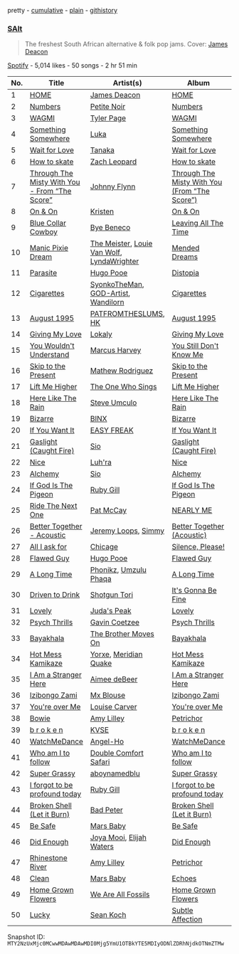 pretty - [cumulative](/playlists/cumulative/37i9dQZF1DX6dYPM8db5Sz.md) - [plain](/playlists/plain/37i9dQZF1DX6dYPM8db5Sz) - [githistory](https://github.githistory.xyz/mackorone/spotify-playlist-archive/blob/main/playlists/plain/37i9dQZF1DX6dYPM8db5Sz)

### [SAlt](https://open.spotify.com/playlist/37i9dQZF1DX6dYPM8db5Sz)

> The freshest South African alternative & folk pop jams\. Cover: <a href="https://open.spotify.com/artist/7GobSJDCoe66J6XytXZfLx?si=kizXYmNKShGZ8fQOCD3V6w">James Deacon</a>

[Spotify](https://open.spotify.com/user/spotify) - 5,014 likes - 50 songs - 2 hr 51 min

| No. | Title | Artist(s) | Album | Length |
|---|---|---|---|---|
| 1 | [HOME](https://open.spotify.com/track/73wKP5eAiTwpB1cjNXUaph) | [James Deacon](https://open.spotify.com/artist/7GobSJDCoe66J6XytXZfLx) | [HOME](https://open.spotify.com/album/0iHU2P0uBhtUtAEbOE4wNv) | 3:17 |
| 2 | [Numbers](https://open.spotify.com/track/5mbPhsvvQTMSXD5pTaBA4B) | [Petite Noir](https://open.spotify.com/artist/4dGwtd1FYag1VY1vaR1U8y) | [Numbers](https://open.spotify.com/album/6OtEOteOr6YdKEm61e3elN) | 3:07 |
| 3 | [WAGMI](https://open.spotify.com/track/4bxjgQ4hZ1kBsCzvpVFBFn) | [Tyler Page](https://open.spotify.com/artist/3Py4gpY3Qhk3ZmUKps21Rl) | [WAGMI](https://open.spotify.com/album/28yfEKfv7kmNGgoOTVVMnz) | 3:29 |
| 4 | [Something Somewhere](https://open.spotify.com/track/7dgpgC7gj4fArlHQ5UNVny) | [Luka](https://open.spotify.com/artist/3pBGsDYnC5jRuBro2o8wvv) | [Something Somewhere](https://open.spotify.com/album/1Tq9NiZNrYWRE9j2GwQn2f) | 3:34 |
| 5 | [Wait for Love](https://open.spotify.com/track/68Gn5LndqWnCh7BxrNw3TZ) | [Tanaka](https://open.spotify.com/artist/2nD1C4UjyKoQ1D9ILt1Mph) | [Wait for Love](https://open.spotify.com/album/51qxnbnZDPokiJsulGmIIb) | 4:23 |
| 6 | [How to skate](https://open.spotify.com/track/1F828L9uVdKx0hfUcEZm62) | [Zach Leopard](https://open.spotify.com/artist/32BTikkFQuadVcD1LHVgWd) | [How to skate](https://open.spotify.com/album/47KWlhSeN3mTuaVLHyXein) | 3:53 |
| 7 | [Through The Misty With You \- From “The Score”](https://open.spotify.com/track/2yhH4M2YAc2jzFhOYDQ6K5) | [Johnny Flynn](https://open.spotify.com/artist/1UQRtt7eHW6Bt4INNTUtb3) | [Through The Misty With You \(From “The Score”\)](https://open.spotify.com/album/5HDG7vBlkkzyLAAJVq0Fxk) | 4:11 |
| 8 | [On & On](https://open.spotify.com/track/4PWLnVy6lGzIinWqbEAAVd) | [Kristen](https://open.spotify.com/artist/6j0N2lhmdDYlPhGRQLCsIG) | [On & On](https://open.spotify.com/album/61iQKAPGhwpcgMa4lK0XWs) | 4:39 |
| 9 | [Blue Collar Cowboy](https://open.spotify.com/track/6YjBj6LmQISfkAVD8f0OHN) | [Bye Beneco](https://open.spotify.com/artist/3kMHWNlRYrb3c6NpmP8EQh) | [Leaving All The Time](https://open.spotify.com/album/4Buz9FAsieDI6T8y1K4rAf) | 3:53 |
| 10 | [Manic Pixie Dream](https://open.spotify.com/track/64SrkyDiOaleVgq6SF5WLy) | [The Meister](https://open.spotify.com/artist/1CgnbZB3Fo0TyWeU3BVtSH), [Louie Van Wolf](https://open.spotify.com/artist/0V3OJ2G59WUnkBJkrRSTe2), [LyndaWrighter](https://open.spotify.com/artist/3XnNsPUDX0odgc80emdfrW) | [Mended Dreams](https://open.spotify.com/album/2qFn1tpZeMBN2JX8RM1l2j) | 3:19 |
| 11 | [Parasite](https://open.spotify.com/track/1wJsjT1Oo2Kh2H3J9WOmde) | [Hugo Pooe](https://open.spotify.com/artist/786vB3MPgJ2kUzhNrbeaMZ) | [Distopia](https://open.spotify.com/album/1D37tFbgePiH2NuBrzOAm9) | 3:33 |
| 12 | [Cigarettes](https://open.spotify.com/track/59sO3PZBgWBDVAnhJKkCqp) | [SyonkoTheMan](https://open.spotify.com/artist/52q9KxQFuumM4i1tbufUgX), [GOD\-Artist](https://open.spotify.com/artist/327rzGr8Sj1D2m2ShcAgF0), [Wandilorn](https://open.spotify.com/artist/1w5Cq2qn7FR498amWpFRIR) | [Cigarettes](https://open.spotify.com/album/6kE2uEV0sRnzY56zH5Vaaa) | 3:29 |
| 13 | [August 1995](https://open.spotify.com/track/3Ov2OEwYZdT0la12x2jqkk) | [PATFROMTHESLUMS](https://open.spotify.com/artist/0TzhwuTz8m7OsbhqLB5JUt), [HK](https://open.spotify.com/artist/0dK1wy5v9DDEnhndvlX8Il) | [August 1995](https://open.spotify.com/album/5iv4EPV29VfLxWbPUgbuSa) | 2:29 |
| 14 | [Giving My Love](https://open.spotify.com/track/74dwHoS4dUx7QHElINW0a0) | [Lokaly](https://open.spotify.com/artist/2xMgbeCaxqn40elRsuLMf4) | [Giving My Love](https://open.spotify.com/album/7ke8MXeH1DwX1C9lGJdP8o) | 4:03 |
| 15 | [You Wouldn't Understand](https://open.spotify.com/track/1GVI17KHbG7sblOmYuNQI9) | [Marcus Harvey](https://open.spotify.com/artist/5MTx8G4UpDgIhvl1eRxJq6) | [You Still Don't Know Me](https://open.spotify.com/album/4A7UfGpc5sgcx0ajwjtfLO) | 2:33 |
| 16 | [Skip to the Present](https://open.spotify.com/track/5hoWCQ7LUVLzAWZZfKBoTH) | [Mathew Rodriguez](https://open.spotify.com/artist/4K87biwxNDNZaFTwTCfmij) | [Skip to the Present](https://open.spotify.com/album/38w9omFsu7BjToXXhmAUgR) | 2:58 |
| 17 | [Lift Me Higher](https://open.spotify.com/track/3wSENVw8rn7X9nIJ7AzwKp) | [The One Who Sings](https://open.spotify.com/artist/2q2MBrkkj7y8evCayJ15PG) | [Lift Me Higher](https://open.spotify.com/album/3XcxajmXq3K30HC6Vqqv2W) | 1:13 |
| 18 | [Here Like The Rain](https://open.spotify.com/track/6Sd3bSqCaZ5O9Tn0m0P6IC) | [Steve Umculo](https://open.spotify.com/artist/5rnqlstQORnxg0odyfLw0B) | [Here Like The Rain](https://open.spotify.com/album/7kra5GGwK8ActnTZw50jHo) | 3:38 |
| 19 | [Bizarre](https://open.spotify.com/track/61Phoppvo0NkAIjrql2NCi) | [BINX](https://open.spotify.com/artist/1m6WCZzMnbe46bBTvbERQ0) | [Bizarre](https://open.spotify.com/album/4xx7g07nLqQEVr2WZ23W0K) | 3:05 |
| 20 | [If You Want It](https://open.spotify.com/track/6mdTa1cq8lDcgj6PDlUg6l) | [EASY FREAK](https://open.spotify.com/artist/5X9T1si7pOUmy2IayH147S) | [If You Want It](https://open.spotify.com/album/1D1KB1Y0VcpA29YfK5zHmY) | 3:24 |
| 21 | [Gaslight \(Caught Fire\)](https://open.spotify.com/track/6TYU5CqDddOWEcD0n2KiGJ) | [Sio](https://open.spotify.com/artist/4hIQjO5iXCXx71iZBQQ1Jh) | [Gaslight \(Caught Fire\)](https://open.spotify.com/album/1n2H1RFsKWsALRmyz1tewi) | 2:57 |
| 22 | [Nice](https://open.spotify.com/track/0wbvC5m9im0mBkUtoVC0BA) | [Luh'ra](https://open.spotify.com/artist/0iXElExInTSMZ3DRWE7lpD) | [Nice](https://open.spotify.com/album/7m5ZWrFd3dbAW6oOrkxdm6) | 5:11 |
| 23 | [Alchemy](https://open.spotify.com/track/4trTjRaAzPMQrAInUSEKZA) | [Sio](https://open.spotify.com/artist/4hIQjO5iXCXx71iZBQQ1Jh) | [Alchemy](https://open.spotify.com/album/0D8HrT2FaWgG6PBLxT6amn) | 2:25 |
| 24 | [If God Is The Pigeon](https://open.spotify.com/track/11hrQND5U7gbysfggLP30o) | [Ruby Gill](https://open.spotify.com/artist/51KkytVOUvaM9m0CoY9mBU) | [If God Is The Pigeon](https://open.spotify.com/album/58Ybnqt8CX2Ty3B2UsJLwW) | 4:45 |
| 25 | [Ride The Next One](https://open.spotify.com/track/4so7v52k8q4Bac3SxHAPOu) | [Pat McCay](https://open.spotify.com/artist/1AMLedm2z14uk2eSDbndxK) | [NEARLY ME](https://open.spotify.com/album/1Jdk7zXVJyDFb7fZQ9sXlu) | 3:37 |
| 26 | [Better Together \- Acoustic](https://open.spotify.com/track/65j5HnUBVNkNZAi7wdCrVI) | [Jeremy Loops](https://open.spotify.com/artist/0Dct2Gu0qEbgGRjfaxew8g), [Simmy](https://open.spotify.com/artist/3MjlXVCfmLdY9QQ2GCd7iA) | [Better Together \(Acoustic\)](https://open.spotify.com/album/5HXfoEBYak7Iu5TjLt0IqE) | 3:16 |
| 27 | [All I ask for](https://open.spotify.com/track/7cnK5RmaVkizAJZiJ772T4) | [Chicage](https://open.spotify.com/artist/3ifSLh9XOq2zWejn95G5KR) | [Silence, Please!](https://open.spotify.com/album/7gvkwz3Sl5xc0JvPH7WzyS) | 1:17 |
| 28 | [Flawed Guy](https://open.spotify.com/track/38L0QwyBMuqWlpC4oBl4UV) | [Hugo Pooe](https://open.spotify.com/artist/786vB3MPgJ2kUzhNrbeaMZ) | [Flawed Guy](https://open.spotify.com/album/57KOzUqReaxjaZG6czVlzf) | 2:06 |
| 29 | [A Long Time](https://open.spotify.com/track/08izD5yyI6TPJCzmABexZc) | [Phonikz](https://open.spotify.com/artist/6YX1n5yl2H2RdidVHWnoc5), [Umzulu Phaqa](https://open.spotify.com/artist/6nStNfo8Gzsff8NcJl4mND) | [A Long Time](https://open.spotify.com/album/239HTIeLn41odDoMwLsb8N) | 3:52 |
| 30 | [Driven to Drink](https://open.spotify.com/track/1g61CcDnJNowdZJK6oW1GS) | [Shotgun Tori](https://open.spotify.com/artist/4OSdYoQni5cUktApP2V4c3) | [It's Gonna Be Fine](https://open.spotify.com/album/0Y9S6SMnmE40sf7EW8BmiQ) | 4:24 |
| 31 | [Lovely](https://open.spotify.com/track/3xY36zjy0lSZf6H5aTe5WD) | [Juda's Peak](https://open.spotify.com/artist/0cXbmR4mcRNkHa3eXA9uC6) | [Lovely](https://open.spotify.com/album/5K5weaJCO4Nno8yI2mm4Ev) | 3:21 |
| 32 | [Psych Thrills](https://open.spotify.com/track/2Z2EmJ8dW0lyERmOtL2U15) | [Gavin Coetzee](https://open.spotify.com/artist/3aawEcqTNnGPsDDynnrd3J) | [Psych Thrills](https://open.spotify.com/album/6Q2b3Nv7o0gH7rWikcoD0p) | 4:23 |
| 33 | [Bayakhala](https://open.spotify.com/track/044VNnUGUaAOphHS0uHITs) | [The Brother Moves On](https://open.spotify.com/artist/1lk7zDKaonwqrwKwt8Krd7) | [Bayakhala](https://open.spotify.com/album/0X0kjZMbBYfMg00uuY6vkf) | 5:30 |
| 34 | [Hot Mess Kamikaze](https://open.spotify.com/track/15rZyIFD0Yt4cIuL1bZArn) | [Yorxe](https://open.spotify.com/artist/6S4m4nLUKn7OuavvVKQWv8), [Meridian Quake](https://open.spotify.com/artist/78gOv67PJExDFUm8TGgSo7) | [Hot Mess Kamikaze](https://open.spotify.com/album/64EWgHrGNrClyYihj1gNSf) | 2:58 |
| 35 | [I Am a Stranger Here](https://open.spotify.com/track/5yJCttxoj7lsGOefIC20Ly) | [Aimee deBeer](https://open.spotify.com/artist/3c3FUUJYZOv8Le1htg2Gl6) | [I Am a Stranger Here](https://open.spotify.com/album/01pHSXO1CzfTP9Ekowo8xh) | 4:01 |
| 36 | [Izibongo Zami](https://open.spotify.com/track/0cBmKjNZdIFdNk7eXvp1bT) | [Mx Blouse](https://open.spotify.com/artist/4ajpZ48mZRH2U5u4TbzfAE) | [Izibongo Zami](https://open.spotify.com/album/3BMJkZqtOozpJTB2LzKue4) | 3:52 |
| 37 | [You're over Me](https://open.spotify.com/track/4s3IyR6U98K18L5Fw5YrxG) | [Louise Carver](https://open.spotify.com/artist/3MGKwPbzEu5ZFlDAJA75uD) | [You're over Me](https://open.spotify.com/album/4QshjexDZvv7fpHNK6f5NX) | 3:03 |
| 38 | [Bowie](https://open.spotify.com/track/3KjgybWtSpHSOj5doyDTpX) | [Amy Lilley](https://open.spotify.com/artist/0HmHTFgk53AKaQwLM3eZi4) | [Petrichor](https://open.spotify.com/album/2lY7kj1yqaqThxVc0ohgcT) | 3:41 |
| 39 | [b r o k e n](https://open.spotify.com/track/4zSvDZHmk0mcxwy1ZbeVsL) | [KVSE](https://open.spotify.com/artist/4IsB535rRnsghgHd9K4Iuz) | [b r o k e n](https://open.spotify.com/album/6pn0943eZvVAcyuyA7FZKF) | 2:55 |
| 40 | [WatchMeDance](https://open.spotify.com/track/0E7J90rpq6eq2i2m3fKmf1) | [Angel\-Ho](https://open.spotify.com/artist/39TepozBC9n9EZrCL6jYpS) | [WatchMeDance](https://open.spotify.com/album/75Ztmk09cecBj3Lky40tzF) | 4:22 |
| 41 | [Who am I to follow](https://open.spotify.com/track/3N1ymSDgFeaApDPTZ8f4lW) | [Double Comfort Safari](https://open.spotify.com/artist/1hIiJTji8IMwDhlYLZSv3O) | [Who am I to follow](https://open.spotify.com/album/54PzuZVWLC8pw4wVzKIptT) | 2:46 |
| 42 | [Super Grassy](https://open.spotify.com/track/438hj5SxbaUS0ubnTaT3ma) | [aboynamedblu](https://open.spotify.com/artist/4DCRHW4ITYEaA0qmW3PYJj) | [Super Grassy](https://open.spotify.com/album/2iBK98Wm4Tgwuc5x3JnEqD) | 2:48 |
| 43 | [I forgot to be profound today](https://open.spotify.com/track/4qQkXP67AhIq6GJYgVfodt) | [Ruby Gill](https://open.spotify.com/artist/51KkytVOUvaM9m0CoY9mBU) | [I forgot to be profound today](https://open.spotify.com/album/3TO3RqbH2YGSfqgCOjsZDr) | 2:58 |
| 44 | [Broken Shell \(Let it Burn\)](https://open.spotify.com/track/464ZaLIQyijqgAmCndPwdE) | [Bad Peter](https://open.spotify.com/artist/0dceAs5Ap8kfV0hcvdIm6l) | [Broken Shell \(Let it Burn\)](https://open.spotify.com/album/5x0fQ9tdO8ToxIjek48Tzw) | 3:02 |
| 45 | [Be Safe](https://open.spotify.com/track/4ew3JQ22NjwC0zyyzx0tob) | [Mars Baby](https://open.spotify.com/artist/05GmksAMb6rILtaA7JBuri) | [Be Safe](https://open.spotify.com/album/4kziQRgKsbodafWnaShxUM) | 3:25 |
| 46 | [Did Enough](https://open.spotify.com/track/2LW0utR6fTwfjPhnz1XbOW) | [Joya Mooi](https://open.spotify.com/artist/03X2rnTnfrpid7yLZfUSGn), [Elijah Waters](https://open.spotify.com/artist/4N4n2TRyL6exNfazJotLeH) | [Did Enough](https://open.spotify.com/album/2UoPpnuwA2vT59iIau6NCw) | 3:23 |
| 47 | [Rhinestone River](https://open.spotify.com/track/7mxcH6Ab9gnVjcVMPEeghZ) | [Amy Lilley](https://open.spotify.com/artist/0HmHTFgk53AKaQwLM3eZi4) | [Petrichor](https://open.spotify.com/album/2lY7kj1yqaqThxVc0ohgcT) | 3:11 |
| 48 | [Clean](https://open.spotify.com/track/5uaNJ6LhylyBCTYNUy7z0C) | [Mars Baby](https://open.spotify.com/artist/05GmksAMb6rILtaA7JBuri) | [Echoes](https://open.spotify.com/album/4U2ZrbE8qKmOlYcEUuS9Hm) | 2:43 |
| 49 | [Home Grown Flowers](https://open.spotify.com/track/2W7JDgHdqoH32MMOxCzLYu) | [We Are All Fossils](https://open.spotify.com/artist/15vQbVx84dPqYBWX2XK8kw) | [Home Grown Flowers](https://open.spotify.com/album/7kzhGEkq46mfCiGXaTe6Sg) | 3:39 |
| 50 | [Lucky](https://open.spotify.com/track/7C18nGbnjKfSYZfxNaNisK) | [Sean Koch](https://open.spotify.com/artist/4sOLJi96MhdlMv5Iz9YZT9) | [Subtle Affection](https://open.spotify.com/album/46QpadPmdS38FxqUm7vDDh) | 3:26 |

Snapshot ID: `MTY2NzUxMjc0MCwwMDAwMDAwMDI0Mjg5YmU1OTBkYTE5MDIyODNlZDRhNjdkOTNmZTMw`
